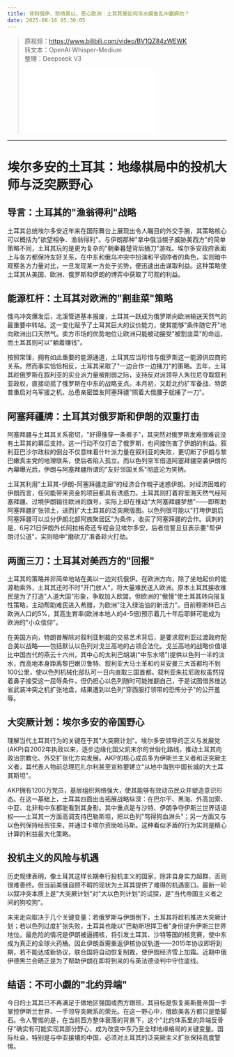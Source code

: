 ```yaml
---
title: 背刺俄伊、怒喷美以、恶心欧洲：土耳其是如何浑水摸鱼乱中赢麻的？
date: 2025-08-16 05:30:05
---
```


> 原视频：https://www.bilibili.com/video/BV1QZ84zWEWK<br>转文本：OpenAI Whisper-Medium<br>整理：Deepseek V3
>
> <iframe src="//player.bilibili.com/player.html?bvid=BV1QZ84zWEWK&autoplay=0" scrolling="no" border="0" frameborder="no" framespacing="0" allowfullscreen="true"></iframe>

---

# 埃尔多安的土耳其：地缘棋局中的投机大师与泛突厥野心

## 导言：土耳其的"渔翁得利"战略

土耳其总统埃尔多安近年来在国际舞台上展现出令人瞩目的外交手腕，其策略核心可以概括为"欲望相争、渔翁得利"。与伊朗那种"拿中俄当幌子威胁美西方"的简单策略不同，土耳其玩的是更为复杂的"朝秦暮楚背后捅刀"游戏。埃尔多安政府表面上与各方都保持友好关系，在中东和俄乌冲突中扮演和平调停者的角色，实则暗中观察各方力量对比，一旦发现某一方处于劣势，便迅速出击谋取利益。这种策略使土耳其从美国、欧洲、俄罗斯和伊朗的博弈中获取了可观的利益。

## 能源杠杆：土耳其对欧洲的"割韭菜"策略

俄乌冲突爆发后，北溪管道基本报废，土耳其一跃成为俄罗斯向欧洲输送天然气的最重要中转站。这一变化赋予了土耳其巨大的议价能力，使其能够"条件随它开"地向欧洲出口天然气。卖方市场的优势地位让欧洲只能被动接受"被割韭菜"的命运，而土耳其则可以"躺着赚钱"。

按照常理，拥有如此重要的能源通道，土耳其应当珍惜与俄罗斯这一能源供应商的关系。然而事实恰恰相反，土耳其采取了"一边合作一边捅刀"的策略。去年，土耳其趁俄罗斯在叙利亚的实业派力量被削弱之际，支持反对派领导人朱拉尼夺取叙利亚政权，直接动摇了俄罗斯在中东的战略支点。本月初，又趁北约扩军备战、特朗普重启对乌军援之机，怂恿亲密盟友阿塞拜疆"照着大俄腰子就捅了一刀"。

## 阿塞拜疆牌：土耳其对俄罗斯和伊朗的双重打击

阿塞拜疆与土耳其关系密切，"好得像穿一条裤子"，其突然对俄罗斯发难很难说没有土耳其的幕后支持。这一行动不仅打击了俄罗斯，也间接伤害了伊朗的利益。叙利亚巴沙尔政权的倒台不仅意味着什叶派力量在叙利亚的失败，更切断了伊朗与黎巴嫩真主党的地理联系，使后者陷入孤立。而以色列空军借道阿塞拜疆空袭伊朗的內幕曝光后，伊朗与阿塞拜疆所谓的"友好邻国关系"彻底沦为笑柄。

土耳其利用"土耳其-伊朗-阿塞拜疆走廊"的经济合作幌子迷惑伊朗。对经济困难的伊朗而言，任何能带来资金的项目都具有诱惑力。土耳其则打着将里海天然气经阿塞拜疆、过境伊朗输往欧洲的旗号，实际上却在推动"大阿塞拜疆梦想"——即帮助阿塞拜疆扩张领土，进而扩大土耳其的泛突厥版图。以色列很可能以"打垮伊朗后阿塞拜疆可以瓜分伊朗北部阿族聚居区"为条件，收买了阿塞拜疆的合作。讽刺的是，6月21日伊朗外长阿拉格奇还专程会见埃尔多安，后者信誓旦旦表示要"帮伊朗讨公道"，实则暗中"磨砍刀"准备趁火打劫。

## 两面三刀：土耳其对美西方的"回报"

土耳其的策略并非简单地站在美以一边对抗俄伊。在欧洲方向，除了坐地起价的能源勒索外，土耳其还时不时"开门放人"，将大量难民送入欧洲。原本土耳其接收难民是为了打造"人道大国"形象，争取加入欧盟。但欧洲的"傲慢"使土耳其转向报复性策略，主动帮助难民进入希腊，为欧洲"注入绿油油的新活力"。目前穆斯林已占欧洲人口的5%，其高生育率(欧洲本地人的4-5倍)预示着几十年后耶稣可能成为欧洲的"小众信仰"。

在美国方向，特朗普解除对叙利亚制裁的交易艺术背后，是要求叙利亚过渡政府配合美以战略——包括默认以色列对戈兰高地的占领合法化。戈兰高地的战略价值堪比中国古代的燕云十六州，其中心的太利巴胡湖("中东水塔")提供以色列一半的淡水，而高地本身距离黎巴嫩贝鲁特、叙利亚大马士革和约旦安曼三大首都均不到100公里，使以色列机械化部队可一日内直取三国首都。叙利亚朱拉尼政权虽然捏着鼻子接受这一屈辱条件，但仍担心以色列随时可能推翻自己，于是试图借苏维达省武装冲突之机扩张地盘，结果遭到以色列"穿西服打领带的恐怖分子"的公开羞辱。

## 大突厥计划：埃尔多安的帝国野心

理解当代土耳其行为的关键在于其"大突厥计划"。埃尔多安领导的正义与发展党(AKP)自2002年执政以来，逐步边缘化国父凯末尔的世俗化路线，推动土耳其向政治宗教化、外交扩张化方向发展。AKP的核心成员多为伊斯兰主义者和泛突厥主义者，其代表人物前总理厄扎尔利甚至宣称要建立"从地中海到中国长城的大土耳其斯坦"。

AKP拥有1200万党员，基层组织网络强大，使其能够有效动员民众并塑造意识形态。在这一基础上，土耳其四面出击拓展战略纵深：在巴尔干、黑海、外高加索、中亚、北非和中东都能看到其身影。其中重点是与沙特、伊朗争夺伊斯兰世界话语权——土耳其一方面高调支持巴勒斯坦，把以色列"骂得狗血淋头"；另一方面又与以色列保持经贸往来，并通过卡塔尔资助哈马斯。这种看似矛盾的行为实则是精心计算的利益最大化策略。

## 投机主义的风险与机遇

历史规律表明，像土耳其这样长期奉行投机主义的国家，除非自身实力超群，否则很难善终。但当前美俄自顾不暇的现状为土耳其提供了难得的机遇窗口。最新一轮以叙冲突本质上是"大突厥计划"对"大以色列计划"的试探，是"当代帝国主义者之间的狗咬狗"。

未来走向取决于几个关键变量：若俄罗斯与伊朗倒下，土耳其将趁机推进大突厥计划；若以色列过度扩张失败，土耳其也能以"巴勒斯坦捍卫者"身份提升伊斯兰世界地位。最危险的情况是伊朗被逼拥核，将引发土耳其、沙特等国的核竞赛，使中东成为真正的全球火药桶。因此伊朗亟需重返伊核协议轨道——2015年协议即将到期，若不能达成新协议，联合国将自动恢复制裁，使伊朗经济雪上加霜。近期中俄伊德黑兰会晤正是为了帮助伊朗在即将到来的与英法德谈判中守住底线。

## 结语：不可小觑的"北约异端"

今日的土耳其已不再满足于做地区强国或西方跟班，其目标是恢复奥斯曼帝国一手掌控伊斯兰世界、一手领导突厥系的荣光。在这一野心中，俄欧美各方都只是垫脚石。令人警惕的是，在当前西方整体衰落的背景下，这个"北约体系里的异端反骨仔"确实有可能实现其部分野心，成为改变中东乃至全球地缘格局的关键变量。国际社会，特别是与中亚接壤的中国，必须对土耳其的泛突厥主义扩张保持高度警惕。